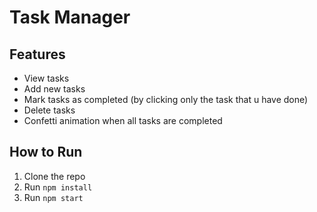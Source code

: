 # Task Manager 

## Features
- View tasks
- Add new tasks
- Mark tasks as completed (by clicking only the task that u  have done)
- Delete tasks
- Confetti animation when all tasks are completed 

## How to Run
1. Clone the repo
2. Run `npm install`
3. Run `npm start`

